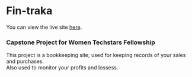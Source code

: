 # Fin-traka

You can view the live site [here](https://fintraka.netlify.app).

### Capstone Project for Women Techstars Fellowship

This project is a bookkeeping site; used for keeping records of your sales and purchases.<br>
Also used to monitor your profits and lossess.


